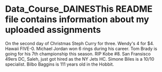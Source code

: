 # Data_Course_DAINESThis README file contains information about my uploaded assignments
On the second day of Christmas
Steph Curry for three. Wendy's 4 for $4. Hawaii FIVE-0. Michael Jordan won 6 rings during his career. Tom Brady is going for his 7th championship this season. RIP Kobe #8. San Fransisco 49ers DC, Saleh, just got hired as the NY Jets HC. Simone Biles is a 10/10 specialist. Bilbo Baggins is 111 years old in the Hobbit. 